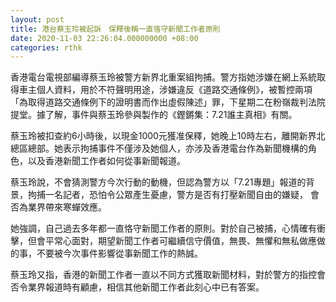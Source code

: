 ```yaml
---
layout: post
title: 港台蔡玉玲被起訴　保釋後稱一直恪守新聞工作者原則
date: 2020-11-03 22:26:04.000000000 +08:00
categories: rthk
---
```


香港電台電視部編導蔡玉玲被警方新界北重案組拘捕。警方指她涉嫌在網上系統取得車主個人資料，用於不符聲明用途，涉嫌違反《道路交通條例》，被暫控兩項「為取得道路交通條例下的證明書而作出虛假陳述」罪，下星期二在粉嶺裁判法院提堂。據了解，事件與蔡玉玲參與製作的《鏗鏘集：7.21誰主真相》有關。

蔡玉玲被扣查約6小時後，以現金1000元獲准保釋，她晚上10時左右，離開新界北總區總部。她表示拘捕事件不僅涉及她個人，亦涉及香港電台作為新聞機構的角色，以及香港新聞工作者如何從事新聞報道。

蔡玉玲說，不會猜測警方今次行動的動機，但認為警方以「7.21專題」報道的背景，拘捕一名記者，恐怕令公眾產生憂慮，警方是否有打壓新聞自由的嫌疑， 會否為業界帶來寒蟬效應。

她強調，自己過去多年都一直恪守新聞工作者的原則。對於自己被捕，心情確有衝擊，但會平常心面對，期望新聞工作者可繼續信守價值，無畏、無懼和無私做應做的事，不要被今次事件影響從事新聞工作的熱誠。 

蔡玉玲又指，香港的新聞工作者一直以不同方式獲取新聞材料，對於警方的指控會否令業界報道時有顧慮，相信其他新聞工作者此刻心中已有答案。
